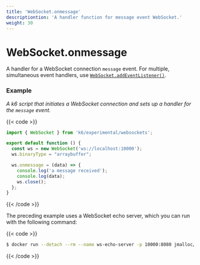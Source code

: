 ```yaml
---
title: 'WebSocket.onmessage'
descriptiontion: 'A handler function for message event WebSocket.'
weight: 30
---
```


# WebSocket.onmessage

A handler for a WebSocket connection `message` event.
For multiple, simultaneous event handlers, use [`WebSocket.addEventListener()`](https://grafana.com/docs/k6/<K6_VERSION>/javascript-api/k6-experimental/websockets/websocket/websocket-addeventlistener).

### Example

_A k6 script that initiates a WebSocket connection and sets up a handler for the `message` event._

{{< code >}}

```javascript
import { WebSocket } from 'k6/experimental/websockets';

export default function () {
  const ws = new WebSocket('ws://localhost:10000');
  ws.binaryType = "arraybuffer";

  ws.onmessage = (data) => {
    console.log('a message received');
    console.log(data);
    ws.close();
  };
}
```

{{< /code >}}

The preceding example uses a WebSocket echo server, which you can run with the following command:

{{< code >}}

```bash
$ docker run --detach --rm --name ws-echo-server -p 10000:8080 jmalloc/echo-server
```

{{< /code >}}
